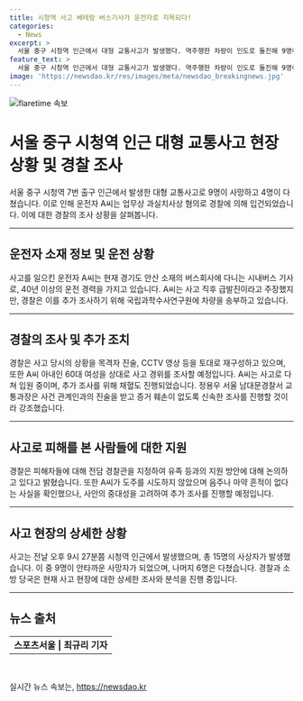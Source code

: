 ```yaml
---
title: 시청역 사고 베테랑 버스기사가 운전자로 지목되다!
categories:
  - News
excerpt: >
  서울 중구 시청역 인근에서 대형 교통사고가 발생했다. 역주행한 차량이 인도로 돌진해 9명이 사망하고 4명이 다졌다. 운전자는 60대 시내버스 기사로, 급발진 주장하며 업무상 과실치사상 혐의로 입건됐다. 경찰은 사고 차량을 국과수에 감식해 사고 경위를 조사할 예정이고, 피해자 유족에 대한 지원 방안도 논의 중이다. 사고로 총 15명이 피해를 입었으며, 현장에서 6명이 사망하고 3명은 병원에서 사망 판정을 받았다. 
feature_text: >
  서울 중구 시청역 인근에서 대형 교통사고가 발생했다. 역주행한 차량이 인도로 돌진해 9명이 사망하고 4명이 다졌다. 운전자는 60대 시내버스 기사로, 급발진 주장하며 업무상 과실치사상 혐의로 입건됐다. 경찰은 사고 차량을 국과수에 감식해 사고 경위를 조사할 예정이고, 피해자 유족에 대한 지원 방안도 논의 중이다. 사고로 총 15명이 피해를 입었으며, 현장에서 6명이 사망하고 3명은 병원에서 사망 판정을 받았다. 
image: 'https://newsdao.kr/res/images/meta/newsdao_breakingnews.jpg'
---
```


<p><img src="https://newsdao.kr/res/images/meta/newsdao_breakingnews.jpg" alt="flaretime 속보" /></p>

<h1 data-ke-size="size26">서울 중구 시청역 인근 대형 교통사고 현장 상황 및 경찰 조사</h1>

<p data-ke-size="size16">서울 중구 시청역 7번 출구 인근에서 발생한 대형 교통사고로 9명이 사망하고 4명이 다쳤습니다. 이로 인해 운전자 A씨는 업무상 과실치사상 혐의로 경찰에 의해 입건되었습니다. 이에 대한 경찰의 조사 상황을 살펴봅니다.</p>

<hr>

<h2 data-ke-size="size24">운전자 소재 정보 및 운전 상황</h2>

<p data-ke-size="size16">사고를 일으킨 운전자 A씨는 현재 경기도 안산 소재의 버스회사에 다니는 시내버스 기사로, 40년 이상의 운전 경력을 가지고 있습니다. A씨는 사고 직후 급발진이라고 주장했지만, 경찰은 이를 추가 조사하기 위해 국립과학수사연구원에 차량을 송부하고 있습니다.</p>

<hr>

<h2 data-ke-size="size24">경찰의 조사 및 추가 조치</h2>

<p data-ke-size="size16">경찰은 사고 당시의 상황을 목격자 진술, CCTV 영상 등을 토대로 재구성하고 있으며, 또한 A씨 아내인 60대 여성을 상대로 사고 경위를 조사할 예정입니다. A씨는 사고로 다쳐 입원 중이며, 추가 조사를 위해 채혈도 진행되었습니다. 정용우 서울 남대문경찰서 교통과장은 사건 관계인과의 진술을 받고 증거 훼손이 없도록 신속한 조사를 진행할 것이라 강조했습니다.</p>

<hr>

<h2 data-ke-size="size24">사고로 피해를 본 사람들에 대한 지원</h2>

<p data-ke-size="size16">경찰은 피해자들에 대해 전담 경찰관을 지정하여 유족 등과의 지원 방안에 대해 논의하고 있다고 밝혔습니다. 또한 A씨가 도주를 시도하지 않았으며 음주나 마약 흔적이 없다는 사실을 확인했으나, 사안의 중대성을 고려하여 추가 조사를 진행할 예정입니다.</p>

<hr>

<h2 data-ke-size="size24">사고 현장의 상세한 상황</h2>

<p data-ke-size="size16">사고는 전날 오후 9시 27분쯤 시청역 인근에서 발생했으며, 총 15명의 사상자가 발생했습니다. 이 중 9명이 안타까운 사망자가 되었으며, 나머지 6명은 다쳤습니다. 경찰과 소방 당국은 현재 사고 현장에 대한 상세한 조사와 분석을 진행 중입니다.</p>

<hr>

<h2 data-ke-size="size24">뉴스 출처</h2>

<table>
    <tbody>
        <tr>
            <td style="text-align: center; height: 17px;"><b>스포츠서울 | 최규리 기자</b></td>
        </tr>
    </tbody>
</table>

<p data-ke-size="size16">&nbsp;</p>
실시간 뉴스 속보는, <a href="https://newsdao.kr" rel="dofollow">https://newsdao.kr</a>



